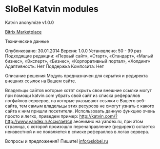 SloBel Katvin modules
=======================

Katvin anonymize v1.0.0

[Bitrix Marketplace](http://marketplace.1c-bitrix.ru/solutions/slobel.katvin/)


Технические данные

Опубликовано:
    30.01.2014
Версия:
    1.0.0
Установлено:
    50 - 99 раз
Подходящие редакции:
    «Первый сайт», «Старт», «Стандарт», «Малый бизнес», «Эксперт», «Бизнес», «Корпоративный портал», «Холдинг»	
Адаптивность:
    Нет
Поддержка Композита:
    Нет

Описание решения
Модуль предназначен для скрытия и редиректа внешних ссылок на Вашем сайте.

Владельцы сайтов которые хотят скрыть свои внешние ссылки могут при помощи katvin.com убрать свой сайт из списка рефераллов логфайлов серверов, на которые указывают ссылки с Вашего веб-сайта, тем самым владельцы этих ресурсов не смогут узнать с какого сайта к ним пришли посетители.
Использовать данную функцию очень просто и легко, приведем пример: http://katvin.com/?http://www.yandex.ru/ссылается анонимно на yandex.ru, при этом страница, с которой произошло перенаправление (редирект) остается неизвестной и не появляется в списке рефераллов в логах сервера.

Вопросы и предложения? Пишите! info@slobel.ru	
